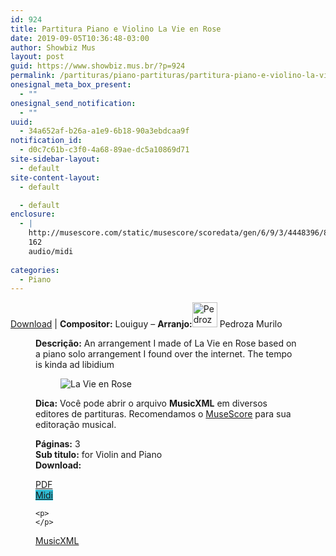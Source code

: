 ```yaml
---
id: 924
title: Partitura Piano e Violino La Vie en Rose
date: 2019-09-05T10:36:48-03:00
author: Showbiz Mus
layout: post
guid: https://www.showbiz.mus.br/?p=924
permalink: /partituras/piano-partituras/partitura-piano-e-violino-la-vie-en-rose/
onesignal_meta_box_present:
  - ""
onesignal_send_notification:
  - ""
uuid:
  - 34a652af-b26a-a1e9-6b18-90a3ebdcaa9f
notification_id:
  - d0c7c61b-c3f0-4a68-89ae-dc5a10869d71
site-sidebar-layout:
  - default
site-content-layout:
  - default

  - default
enclosure:
  - |
    http://musescore.com/static/musescore/scoredata/gen/6/9/3/4448396/879c53582f45c3e6e5239b657659143b02c2e965/score.mid
    162
    audio/midi
    
categories:
  - Piano
---
```

[Download](#download "link para download de partitura") | **Compositor:** Louiguy &#8211; **Arranjo:**<img alt="Pedroza Murilo" class="wp-image-40" width="40" hight="40" sizes="40" src="https://musescore.com/static/musescore/userdata/avatar/8/4/e/11105406.jpg@300x300?cache=1483950162" /> Pedroza Murilo<figure class='wp-block-image'> 

**Descrição:** An arrangement I made of La Vie en Rose based on a piano solo arrangement I found over the internet. The tempo is kinda ad libidium 

<figure class="wp-block-image"><img alt="La Vie en Rose" src="http://musescore.com/static/musescore/scoredata/gen/6/9/3/4448396/879c53582f45c3e6e5239b657659143b02c2e965/score_0.png" class="wp-image-500" /> </figure>

**Dica:** Você pode abrir o arquivo **MusicXML** em diversos editores de partituras. Recomendamos o  <a target="_blank" href="https://www.showbiz.mus.br/musica/o-melhor-editor-de-partitura" title="Editor de Partitura" rel="noopener noreferrer">MuseScore</a> para sua editoração musical. 

  
**Páginas:** 3  
**Sub titulo:** for Violin and Piano  
<strong id="download">Download:</strong>

<div class="wp-block-columns has-2-columns alignwide has-4-columns">
  <div class="wp-block-column">
    <div class='wp-block-button aligncenter'>
      <a  target='_blank' href='https://musescore.com/static/musescore/scoredata/gen/6/9/3/4448396/879c53582f45c3e6e5239b657659143b02c2e965/score_full.pdf' class='wp-block-button__link
         has-background has-vivid-red-background-color' rel="noopener noreferrer">PDF</a>
    </div>
  </div>
  
  <div class="wp-block-column">
    <div class='wp-block-button aligncenter'>
      <a  target='_blank' href='http://musescore.com/static/musescore/scoredata/gen/6/9/3/4448396/879c53582f45c3e6e5239b657659143b02c2e965/score.mid' class='wp-block-button__link has-background' style='background-color:#2eb9d1' rel="noopener noreferrer">Midi</a>
    </div>
    
    <p>
    </p>
  </div>
  
  <div class="wp-block-column">
    <div class='wp-block-button aligncenter'>
      <a  target='_blank' href='http://musescore.com/static/musescore/scoredata/gen/6/9/3/4448396/879c53582f45c3e6e5239b657659143b02c2e965/score.mxl' class='wp-block-button__link has-background has-very-dark-gray-background-color' rel="noopener noreferrer">MusicXML</a>
    </div>
  </div>
  
  <div class="wp-block-column">
  </div>
</div>